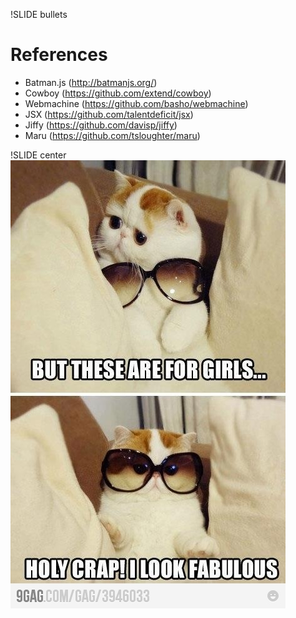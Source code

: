 !SLIDE bullets
# References #

* Batman.js (http://batmanjs.org/)
* Cowboy (https://github.com/extend/cowboy)
* Webmachine (https://github.com/basho/webmachine)
* JSX (https://github.com/talentdeficit/jsx)
* Jiffy (https://github.com/davisp/jiffy)
* Maru (https://github.com/tsloughter/maru)

!SLIDE center
![Fab](fab.jpg)
